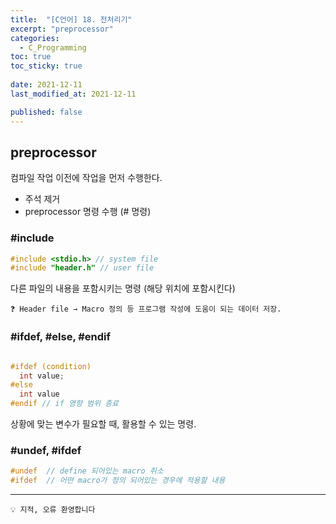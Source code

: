 ```yaml
---
title:  "[C언어] 18. 전처리기"
excerpt: "preprocessor"
categories:
  - C_Programming
toc: true
toc_sticky: true
 
date: 2021-12-11
last_modified_at: 2021-12-11

published: false
---
```


## preprocessor

컴파일 작업 이전에 작업을 먼저 수행한다.

- 주석 제거
- preprocessor 명령 수행 (# 명령)

### #include

```c
#include <stdio.h> // system file
#include "header.h" // user file 

```
다른 파일의 내용을 포함시키는 명령 (해당 위치에 포함시킨다)


```
❓ Header file → Macro 정의 등 프로그램 작성에 도움이 되는 데이터 저장.
```

### #ifdef, #else, #endif

```c

#ifdef (condition)
  int value;
#else 
  int value 
#endif // if 영향 범위 종료 

```

상황에 맞는 변수가 필요할 때, 활용할 수 있는 명령.

### #undef, #ifdef

```c
#undef  // define 되어있는 macro 취소
#ifdef  // 어떤 macro가 정의 되어있는 경우에 적용할 내용
```

---
```
💡 지적, 오류 환영합니다
``` 